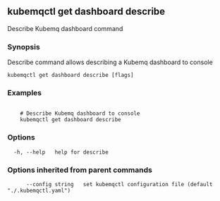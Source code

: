 ## kubemqctl get dashboard describe

Describe Kubemq dashboard command

### Synopsis

Describe command allows describing a Kubemq dashboard to console

```
kubemqctl get dashboard describe [flags]
```

### Examples

```

	# Describe Kubemq dashboard to console
	kubemqctl get dashboard describe

```

### Options

```
  -h, --help   help for describe
```

### Options inherited from parent commands

```
      --config string   set kubemqctl configuration file (default "./.kubemqctl.yaml")
```
